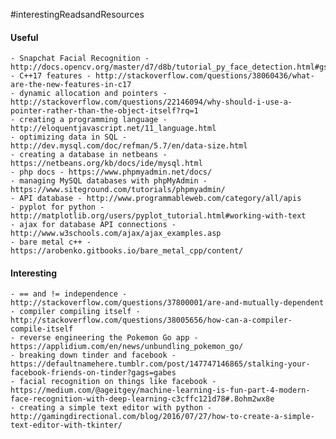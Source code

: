 #interestingReadsandResources

#### Useful 
	- Snapchat Facial Recognition - http://docs.opencv.org/master/d7/d8b/tutorial_py_face_detection.html#gsc.tab=0
	- C++17 features - http://stackoverflow.com/questions/38060436/what-are-the-new-features-in-c17
	- dynamic allocation and pointers - http://stackoverflow.com/questions/22146094/why-should-i-use-a-pointer-rather-than-the-object-itself?rq=1
	- creating a programming language - http://eloquentjavascript.net/11_language.html
	- optimizing data in SQL - http://dev.mysql.com/doc/refman/5.7/en/data-size.html
	- creating a database in netbeans - https://netbeans.org/kb/docs/ide/mysql.html
	- php docs - https://www.phpmyadmin.net/docs/
	- managing MySQL databases with phpMyAdmin - https://www.siteground.com/tutorials/phpmyadmin/
	- API database - http://www.programmableweb.com/category/all/apis
	- pyplot for python - http://matplotlib.org/users/pyplot_tutorial.html#working-with-text
	- ajax for database API connections - http://www.w3schools.com/ajax/ajax_examples.asp
	- bare metal c++ - https://arobenko.gitbooks.io/bare_metal_cpp/content/
	
#### Interesting
	- == and != independence - http://stackoverflow.com/questions/37800001/are-and-mutually-dependent
	- compiler compiling itself - http://stackoverflow.com/questions/38005656/how-can-a-compiler-compile-itself
	- reverse engineering the Pokemon Go app - https://applidium.com/en/news/unbundling_pokemon_go/
	- breaking down tinder and facebook - https://defaultnamehere.tumblr.com/post/147747146865/stalking-your-facebook-friends-on-tinder?gags=gabes
	- facial recognition on things like facebook - https://medium.com/@ageitgey/machine-learning-is-fun-part-4-modern-face-recognition-with-deep-learning-c3cffc121d78#.8ohm2wx8e
	- creating a simple text editor with python - http://gamingdirectional.com/blog/2016/07/27/how-to-create-a-simple-text-editor-with-tkinter/
